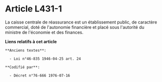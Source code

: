 # Article L431-1

La caisse centrale de réassurance est un établissement public, de caractère commercial, doté de l'autonomie financière et
placé sous l'autorité du ministre de l'économie et des finances.

**Liens relatifs à cet article**

	**Anciens textes**:

	  - Loi n°46-835 1946-04-25 art. 24

	**Codifié par**:

	  - Décret n°76-666 1976-07-16
